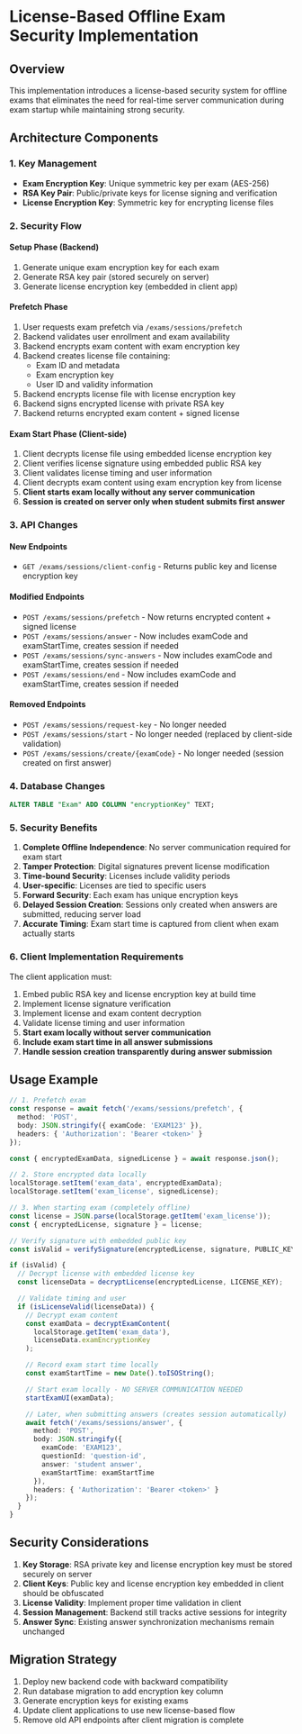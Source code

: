 # License-Based Offline Exam Security Implementation

## Overview

This implementation introduces a license-based security system for offline exams that eliminates the need for real-time server communication during exam startup while maintaining strong security.

## Architecture Components

### 1. Key Management
- **Exam Encryption Key**: Unique symmetric key per exam (AES-256)
- **RSA Key Pair**: Public/private keys for license signing and verification
- **License Encryption Key**: Symmetric key for encrypting license files

### 2. Security Flow

#### Setup Phase (Backend)
1. Generate unique exam encryption key for each exam
2. Generate RSA key pair (stored securely on server)
3. Generate license encryption key (embedded in client app)

#### Prefetch Phase
1. User requests exam prefetch via `/exams/sessions/prefetch`
2. Backend validates user enrollment and exam availability
3. Backend encrypts exam content with exam encryption key
4. Backend creates license file containing:
   - Exam ID and metadata
   - Exam encryption key
   - User ID and validity information
5. Backend encrypts license file with license encryption key
6. Backend signs encrypted license with private RSA key
7. Backend returns encrypted exam content + signed license

#### Exam Start Phase (Client-side)
1. Client decrypts license file using embedded license encryption key
2. Client verifies license signature using embedded public RSA key
3. Client validates license timing and user information
4. Client decrypts exam content using exam encryption key from license
5. **Client starts exam locally without any server communication**
6. **Session is created on server only when student submits first answer**

### 3. API Changes

#### New Endpoints
- `GET /exams/sessions/client-config` - Returns public key and license encryption key

#### Modified Endpoints
- `POST /exams/sessions/prefetch` - Now returns encrypted content + signed license
- `POST /exams/sessions/answer` - Now includes examCode and examStartTime, creates session if needed
- `POST /exams/sessions/sync-answers` - Now includes examCode and examStartTime, creates session if needed
- `POST /exams/sessions/end` - Now includes examCode and examStartTime, creates session if needed

#### Removed Endpoints
- `POST /exams/sessions/request-key` - No longer needed
- `POST /exams/sessions/start` - No longer needed (replaced by client-side validation)
- `POST /exams/sessions/create/{examCode}` - No longer needed (session created on first answer)

### 4. Database Changes

```sql
ALTER TABLE "Exam" ADD COLUMN "encryptionKey" TEXT;
```

### 5. Security Benefits

1. **Complete Offline Independence**: No server communication required for exam start
2. **Tamper Protection**: Digital signatures prevent license modification
3. **Time-bound Security**: Licenses include validity periods
4. **User-specific**: Licenses are tied to specific users
5. **Forward Security**: Each exam has unique encryption keys
6. **Delayed Session Creation**: Sessions only created when answers are submitted, reducing server load
7. **Accurate Timing**: Exam start time is captured from client when exam actually starts

### 6. Client Implementation Requirements

The client application must:
1. Embed public RSA key and license encryption key at build time
2. Implement license signature verification
3. Implement license and exam content decryption
4. Validate license timing and user information
5. **Start exam locally without server communication**
6. **Include exam start time in all answer submissions**
7. **Handle session creation transparently during answer submission**

## Usage Example

```typescript
// 1. Prefetch exam
const response = await fetch('/exams/sessions/prefetch', {
  method: 'POST',
  body: JSON.stringify({ examCode: 'EXAM123' }),
  headers: { 'Authorization': 'Bearer <token>' }
});

const { encryptedExamData, signedLicense } = await response.json();

// 2. Store encrypted data locally
localStorage.setItem('exam_data', encryptedExamData);
localStorage.setItem('exam_license', signedLicense);

// 3. When starting exam (completely offline)
const license = JSON.parse(localStorage.getItem('exam_license'));
const { encryptedLicense, signature } = license;

// Verify signature with embedded public key
const isValid = verifySignature(encryptedLicense, signature, PUBLIC_KEY);

if (isValid) {
  // Decrypt license with embedded license key
  const licenseData = decryptLicense(encryptedLicense, LICENSE_KEY);

  // Validate timing and user
  if (isLicenseValid(licenseData)) {
    // Decrypt exam content
    const examData = decryptExamContent(
      localStorage.getItem('exam_data'),
      licenseData.examEncryptionKey
    );

    // Record exam start time locally
    const examStartTime = new Date().toISOString();

    // Start exam locally - NO SERVER COMMUNICATION NEEDED
    startExamUI(examData);

    // Later, when submitting answers (creates session automatically)
    await fetch('/exams/sessions/answer', {
      method: 'POST',
      body: JSON.stringify({
        examCode: 'EXAM123',
        questionId: 'question-id',
        answer: 'student answer',
        examStartTime: examStartTime
      }),
      headers: { 'Authorization': 'Bearer <token>' }
    });
  }
}
```

## Security Considerations

1. **Key Storage**: RSA private key and license encryption key must be stored securely on server
2. **Client Keys**: Public key and license encryption key embedded in client should be obfuscated
3. **License Validity**: Implement proper time validation in client
4. **Session Management**: Backend still tracks active sessions for integrity
5. **Answer Sync**: Existing answer synchronization mechanisms remain unchanged

## Migration Strategy

1. Deploy new backend code with backward compatibility
2. Run database migration to add encryption key column
3. Generate encryption keys for existing exams
4. Update client applications to use new license-based flow
5. Remove old API endpoints after client migration is complete
